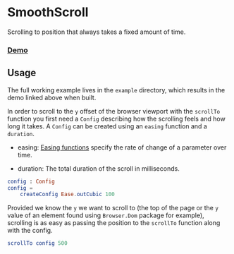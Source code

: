 # SmoothScroll

Scrolling to position that always takes a fixed amount of time.


### [Demo](https://whiletruu.github.io/elm-smooth-scroll/)

## Usage
The full working example lives in the `example` directory, which results in the demo linked above when built.

In order to scroll to the `y` offset of the browser viewport with the `scrollTo` function you first need a `Config` describing how the scrolling feels and how long it takes. A `Config` can be created using an `easing` function and a `duration`.

  - easing: [Easing functions](https://package.elm-lang.org/packages/elm-community/easing-functions/latest)
    specify the rate of change of a parameter over time.

  - duration: The total duration of the scroll in milliseconds.

```elm
config : Config
config =
    createConfig Ease.outCubic 100
```

Provided we know the `y` we want to scroll to (the top of the page or the `y` value of an element found using `Browser.Dom` package for example), scrolling is as easy as passing the position to the `scrollTo` function along with the config.

```elm
scrollTo config 500
```
